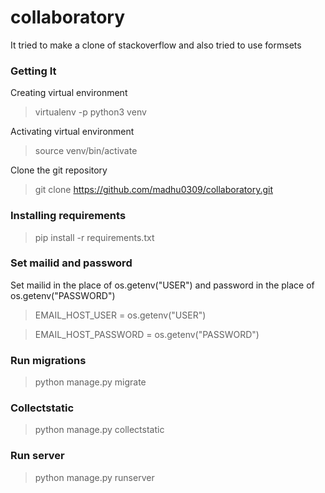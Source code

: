 # collaboratory
It tried to make a clone of stackoverflow and also tried to use formsets
### Getting It 
Creating virtual environment 
> virtualenv -p python3 venv

Activating virtual environment
> source venv/bin/activate

Clone the git repository 
> git clone https://github.com/madhu0309/collaboratory.git

### Installing requirements 

> pip install -r requirements.txt

### Set mailid and password

Set mailid in the place of os.getenv("USER") and password in the place of os.getenv("PASSWORD")

>EMAIL_HOST_USER = os.getenv("USER")

>EMAIL_HOST_PASSWORD = os.getenv("PASSWORD")

### Run migrations 

> python manage.py migrate

### Collectstatic

> python manage.py collectstatic

### Run server

> python manage.py runserver

 
